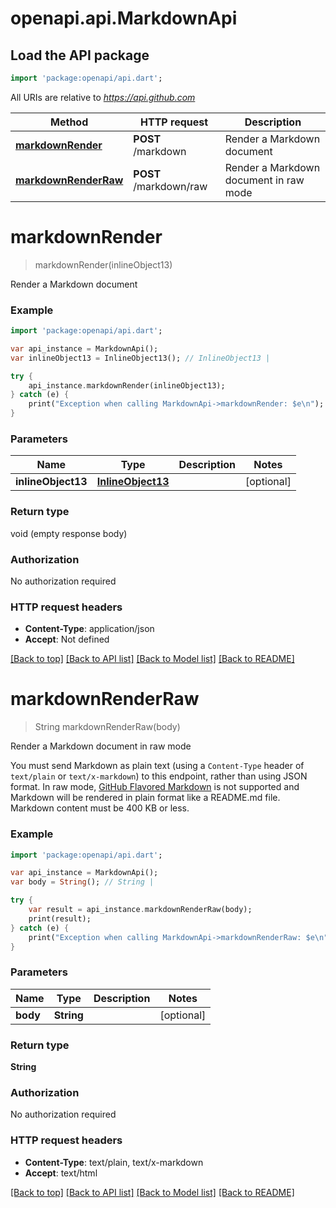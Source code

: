 # openapi.api.MarkdownApi

## Load the API package
```dart
import 'package:openapi/api.dart';
```

All URIs are relative to *https://api.github.com*

Method | HTTP request | Description
------------- | ------------- | -------------
[**markdownRender**](MarkdownApi.md#markdownRender) | **POST** /markdown | Render a Markdown document
[**markdownRenderRaw**](MarkdownApi.md#markdownRenderRaw) | **POST** /markdown/raw | Render a Markdown document in raw mode


# **markdownRender**
> markdownRender(inlineObject13)

Render a Markdown document

### Example 
```dart
import 'package:openapi/api.dart';

var api_instance = MarkdownApi();
var inlineObject13 = InlineObject13(); // InlineObject13 | 

try { 
    api_instance.markdownRender(inlineObject13);
} catch (e) {
    print("Exception when calling MarkdownApi->markdownRender: $e\n");
}
```

### Parameters

Name | Type | Description  | Notes
------------- | ------------- | ------------- | -------------
 **inlineObject13** | [**InlineObject13**](InlineObject13.md)|  | [optional] 

### Return type

void (empty response body)

### Authorization

No authorization required

### HTTP request headers

 - **Content-Type**: application/json
 - **Accept**: Not defined

[[Back to top]](#) [[Back to API list]](../README.md#documentation-for-api-endpoints) [[Back to Model list]](../README.md#documentation-for-models) [[Back to README]](../README.md)

# **markdownRenderRaw**
> String markdownRenderRaw(body)

Render a Markdown document in raw mode

You must send Markdown as plain text (using a `Content-Type` header of `text/plain` or `text/x-markdown`) to this endpoint, rather than using JSON format. In raw mode, [GitHub Flavored Markdown](https://github.github.com/gfm/) is not supported and Markdown will be rendered in plain format like a README.md file. Markdown content must be 400 KB or less.

### Example 
```dart
import 'package:openapi/api.dart';

var api_instance = MarkdownApi();
var body = String(); // String | 

try { 
    var result = api_instance.markdownRenderRaw(body);
    print(result);
} catch (e) {
    print("Exception when calling MarkdownApi->markdownRenderRaw: $e\n");
}
```

### Parameters

Name | Type | Description  | Notes
------------- | ------------- | ------------- | -------------
 **body** | **String**|  | [optional] 

### Return type

**String**

### Authorization

No authorization required

### HTTP request headers

 - **Content-Type**: text/plain, text/x-markdown
 - **Accept**: text/html

[[Back to top]](#) [[Back to API list]](../README.md#documentation-for-api-endpoints) [[Back to Model list]](../README.md#documentation-for-models) [[Back to README]](../README.md)

